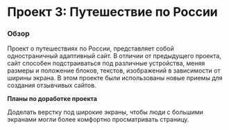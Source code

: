 # Проект 3: Путешествие по России

### Обзор

Проект о путешествиях по России, представляет собой одностраничный адаптивный сайт.
В отличии от предыдущего проекта, сайт способен подстраиваться под различные устройства,
меняя размеры и положение блоков, текстов, изображений в зависимости от ширины экрана.
В этом проекте были использованы новые приемы для создания отзывчивых сайтов.

**Планы по доработке проекта**

Доделать верстку под широкие экраны, чтобы люди с большими экранами могли более комфортно
просматривать страницу.
